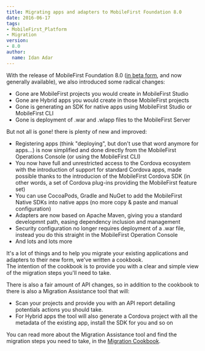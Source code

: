 ```yaml
---
title: Migrating apps and adapters to MobileFirst Foundation 8.0
date: 2016-06-17
tags:
- MobileFirst_Platform
- Migration
version:
- 8.0
author:
  name: Idan Adar
---
```

With the release of MobileFirst Foundation 8.0 ([in beta form]({{site.baseurl}}/blog/2016/03/31/ibm-mobilefirst-platform-foundation-8-0-beta-is-available/), and now generally available), we also introduced some radical changes:

* Gone are MobileFirst projects you would create in MobileFirst Studio
* Gone are Hybrid apps you would create in those MobileFirst projects
* Gone is generating an SDK for native apps using MobileFirst Studio or MobileFirst CLI
* Gone is deployment of .war and .wlapp files to the MobileFirst Server

But not all is gone! there is plenty of new and improved:

* Registering apps (think "deploying", but don't use that word anymore for apps...) is now simplified and done directly from the MobileFirst Operations Console (or using the MobileFirst CLI)
* You now have full and unrestricted access to the Cordova ecosystem with the introduction of support for standard Cordova apps, made possible thanks to the introducion of the MobileFirst Cordova SDK (in other words, a set of Cordova plug-ins providing the MobileFirst feature set)
* You can use CocoaPods, Gradle and NuGet to add the MobileFirst Native SDKs into native apps (no more copy &amp; paste and manual configuration)
* Adapters are now based on Apache Maven, giving you a standard developmnt path, easing dependency inclusion and management
* Security configuration no longer requires deployment of a .war file, instead you do this straight in the MobileFirst Operation Console
* And lots and lots more

It's a lot of things and to help you migrate your existing applications and adapters to their new form, we've written a cookbook.  
The intention of the cookbook is to provide you with a clear and simple view of the migration steps you'll need to take.

There is also a fair amount of API changes, so in addition to the cookbook to there is also a Migration Assistance tool that will:

* Scan your projects and provide you with an API report detailing potentials actions you should take.
* For Hybrid apps the tool will also generate a Cordova project with all the metadata of the existing app, install the SDK for you and so on

You can read more about the Migration Assistance tool and find the migration steps you need to take, in the [Migration Cookbook]({{site.baseurl}}/tutorials/en/foundation/8.0/migration-cookbook).